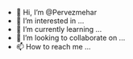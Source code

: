- 👋 Hi, I’m @Pervezmehar
- 👀 I’m interested in ...
- 🌱 I’m currently learning ...
- 💞️ I’m looking to collaborate on ...
- 📫 How to reach me ...

<!---
Pervezmehar/Pervezmehar is a ✨ special ✨ repository because its `README.md` (this file) appears on your GitHub profile.
You can click the Preview link to take a look at your changes.
--->
